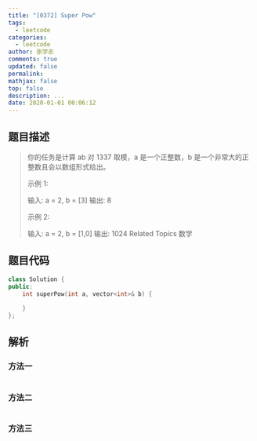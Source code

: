 ```yaml
---
title: "[0372] Super Pow"
tags:
  - leetcode
categories:
  - leetcode
author: 张学志
comments: true
updated: false
permalink:
mathjax: false
top: false
description: ...
date: 2020-01-01 00:06:12
---
```


## 题目描述

> 你的任务是计算 ab 对 1337 取模，a 是一个正整数，b 是一个非常大的正整数且会以数组形式给出。 
> 
> 示例 1: 
> 
> 输入: a = 2, b = [3]
> 输出: 8
> 
> 
> 示例 2: 
> 
> 输入: a = 2, b = [1,0]
> 输出: 1024 
> Related Topics 数学

## 题目代码

```cpp
class Solution {
public:
    int superPow(int a, vector<int>& b) {
        
    }
};
```

## 解析

### 方法一

```cpp

```

### 方法二

```cpp

```

### 方法三

```cpp

```

